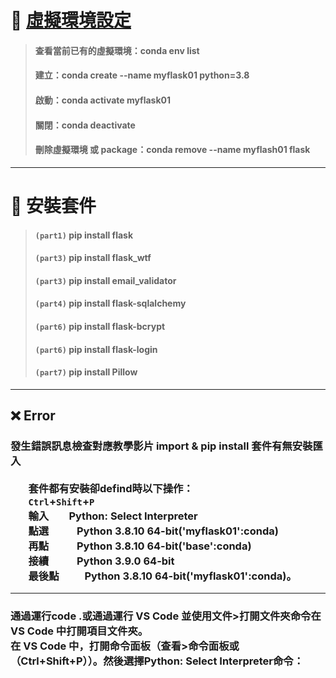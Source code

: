 # 🔹 [虛擬環境設定](https://github.com/ChengHan16/Cs4high_4080E036/blob/master/%E4%BC%BA%E6%9C%8D%E7%B6%B2%E9%A0%81%E7%A8%8B%E5%BC%8F%E8%A8%AD%E8%A8%88%E3%80%8A109-2%E3%80%8B/%E8%99%9B%E6%93%AC%E7%92%B0%E5%A2%83%E6%9E%B6%E8%A8%AD.md)
> #### 查看當前已有的虛擬環境：conda env list
> #### 建立：conda create --name myflask01 python=3.8 <br>
> #### 啟動：conda activate myflask01 <br>
> #### 關閉：conda deactivate
> #### 刪除虛擬環境 或 package：conda remove --name myflash01 flask
---
# 🔹 安裝套件
> #### `(part1)`  pip install flask <br>
> #### `(part3)`  pip install flask_wtf <br>
> #### `(part3)`  pip install email_validator <br>
> #### `(part4)`  pip install flask-sqlalchemy <br>
> #### `(part6)`  pip install flask-bcrypt <br>
> #### `(part6)`  pip install flask-login <br>
> #### `(part7)`  pip install Pillow 
---
## ❌ Error
### 發生錯誤訊息檢查對應教學影片 import & pip install 套件有無安裝匯入 <br><br> &emsp;&ensp; 套件都有安裝卻defind時以下操作： <br> &emsp;&ensp; `Ctrl`+`Shift`+`P` <br> &emsp;&ensp; 輸入&thinsp;&thinsp;&thinsp;&emsp;&ensp;Python: Select Interpreter <br> &emsp;&ensp; 點選 &emsp;&emsp;&ensp;Python 3.8.10 64-bit('myflask01':conda) <br> &emsp;&ensp; 再點 &emsp;&emsp;&ensp;Python 3.8.10 64-bit('base':conda) <br> &emsp;&ensp; 接續 &emsp;&emsp;&ensp;Python 3.9.0 64-bit <br> &emsp;&ensp; 最後點　&emsp;&ensp;Python 3.8.10 64-bit('myflask01':conda)。
---
### 通過運行code .或通過運行 VS Code 並使用文件>打開文件夾命令在 VS Code 中打開項目文件夾。<br>在 VS Code 中，打開命令面板（查看>命令面板或（Ctrl+Shift+P））。然後選擇Python: Select Interpreter命令：
